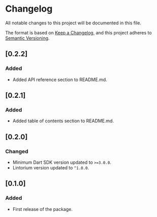 # Changelog

All notable changes to this project will be documented in this file.

The format is based on [Keep a Changelog](https://keepachangelog.com/en/1.1.0/),
and this project adheres to [Semantic Versioning](https://semver.org/spec/v2.0.0.html).

## [0.2.2]

### Added
- Added API reference section to README.md.

## [0.2.1]

### Added
- Added table of contents section to README.md.

## [0.2.0]

### Changed
- Minimum Dart SDK version updated to `>=3.0.0`.
- Lintorium version updated to `^1.0.0`.

## [0.1.0]

### Added
- First release of the package.

